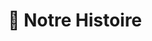 ---
weight: 811
title: "📜 Notre Histoire"
description: "Faites un petit pas en arrière pour redécouvrir DEMOCRAFT lors de sa création en 2022..."
icon: "stars"
---